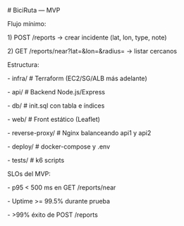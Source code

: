 \# BiciRuta — MVP



Flujo mínimo:

1\) POST /reports  → crear incidente (lat, lon, type, note)

2\) GET /reports/near?lat=\&lon=\&radius=  → listar cercanos



Estructura:

\- infra/           # Terraform (EC2/SG/ALB más adelante)

\- api/             # Backend Node.js/Express

\- db/              # init.sql con tabla e índices

\- web/             # Front estático (Leaflet)

\- reverse-proxy/   # Nginx balanceando api1 y api2

\- deploy/          # docker-compose y .env

\- tests/           # k6 scripts



SLOs del MVP:

\- p95 < 500 ms en GET /reports/near

\- Uptime >= 99.5% durante prueba

\- >99% éxito de POST /reports



